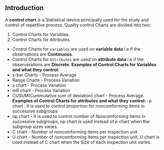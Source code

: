 ## Introduction

A **control chart** is a Statistical device principally used for the study and control of repetitive process.
Quality control Charts are divided into two:
1. Control Charts for Variables.
2. Control Charts for Attributes.
- Control Charts for <code>variables</code> are used on **variable data** i.e if the observations are **Continuous**.
- Control Charts for <code>Attributes</code> are used on **attribute data** i.e if the observerations are **Discrete**.
**Examples of Control Charts for Variables and what they control:**
- x-bar Charts - Process Average
- Range Charts - Process Variation
- s chart - Process Variation
- mR chart - Process Variation
- CUSUM(Cummulative sum of deviation) chart - Process Average.
**Examples of Control Charts for attributes and what they control:**
-p chart : It is used to control proportion for noncomforming items in successive subgroups 
- np chart - It is used to control number of Noncomforming items in successive subgroups, np chart is used instead of p chart when the subgroup sizes varies.
- C chart - Number of noncomforming items per inspection unit
- U chart - Number of noncomforming items per inspection unit, U chart is used instead of C chart when the Size of each inspection unit varies.